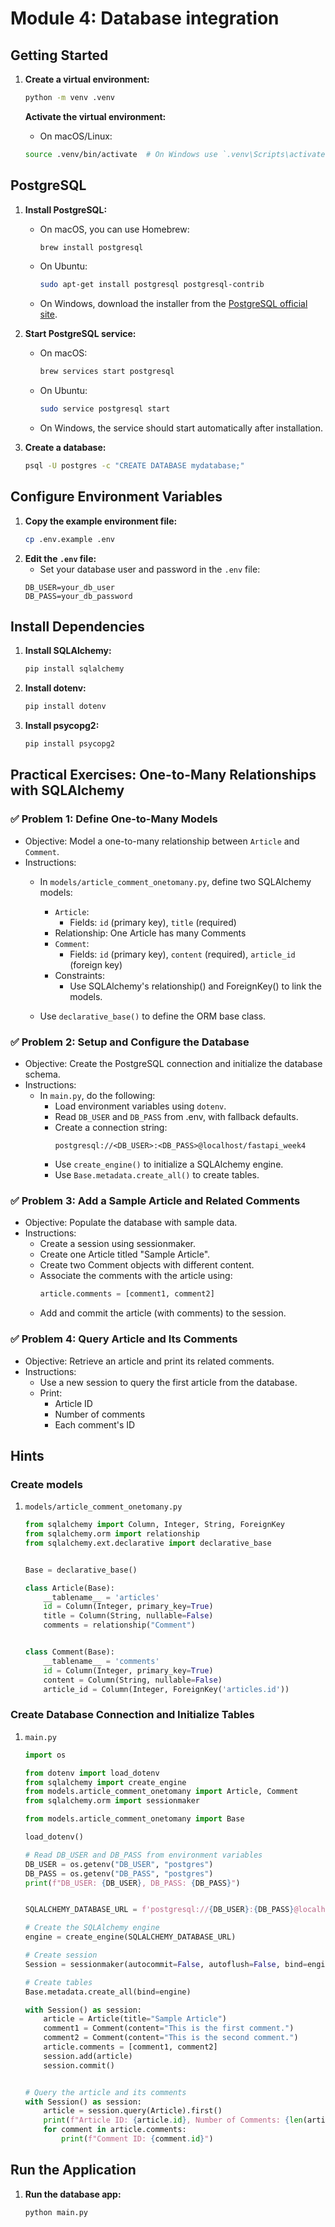 # Module 4: Database integration

## Getting Started
1. **Create a virtual environment:**
    ```bash
    python -m venv .venv
    ```
    
    **Activate the virtual environment:**
    - On macOS/Linux:
    ```bash
    source .venv/bin/activate  # On Windows use `.venv\Scripts\activate`
    ```

## PostgreSQL 

1. **Install PostgreSQL:**
   - On macOS, you can use Homebrew:
     ```bash
     brew install postgresql
     ```

   - On Ubuntu:
     ```bash
     sudo apt-get install postgresql postgresql-contrib
     ```

   - On Windows, download the installer from the [PostgreSQL official site](https://www.postgresql.org/download/windows/).  

2. **Start PostgreSQL service:**
   - On macOS:
     ```bash
     brew services start postgresql
     ```
   - On Ubuntu:
     ```bash
     sudo service postgresql start
     ```
   - On Windows, the service should start automatically after installation. 

3. **Create a database:**
   ```bash
   psql -U postgres -c "CREATE DATABASE mydatabase;"
   ```
## Configure Environment Variables
1. **Copy the example environment file:**
   ```bash
   cp .env.example .env
   ```
2. **Edit the `.env` file:**
   - Set your database user and password in the `.env` file:
   ```plaintext
   DB_USER=your_db_user
   DB_PASS=your_db_password 
    ```


## Install Dependencies
1. **Install SQLAlchemy:**
   ```bash
   pip install sqlalchemy
   ```      
1. **Install dotenv:**
   ```bash
   pip install dotenv
   ```
1. **Install psycopg2:**
   ```bash
   pip install psycopg2

## Practical Exercises: One-to-Many Relationships with SQLAlchemy

### ✅ Problem 1: Define One-to-Many Models
- Objective: Model a one-to-many relationship between `Article` and `Comment`.
- Instructions:
  - In `models/article_comment_onetomany.py`, define two SQLAlchemy models:
    - `Article`:
        - Fields: `id` (primary key), `title` (required)
    - Relationship: One Article has many Comments
    - `Comment`:
      - Fields: `id` (primary key), `content` (required), `article_id` (foreign key)
    - Constraints:
        - Use SQLAlchemy's relationship() and ForeignKey() to link the models.

  - Use `declarative_base()` to define the ORM base class.

### ✅ Problem 2: Setup and Configure the Database
- Objective: Create the PostgreSQL connection and initialize the database schema.
- Instructions:
    - In `main.py`, do the following:
      - Load environment variables using `dotenv`.
      - Read `DB_USER` and `DB_PASS` from .env, with fallback defaults.
      - Create a connection string:
        ```
        postgresql://<DB_USER>:<DB_PASS>@localhost/fastapi_week4
        ```
      - Use `create_engine()` to initialize a SQLAlchemy engine.
      - Use `Base.metadata.create_all()` to create tables.

### ✅ Problem 3: Add a Sample Article and Related Comments
- Objective: Populate the database with sample data.
- Instructions:
    - Create a session using sessionmaker.
    - Create one Article titled "Sample Article".
    - Create two Comment objects with different content.
    - Associate the comments with the article using:
      ```python
      article.comments = [comment1, comment2]
      ```
    - Add and commit the article (with comments) to the session.

### ✅ Problem 4: Query Article and Its Comments
- Objective: Retrieve an article and print its related comments.
- Instructions:
  - Use a new session to query the first article from the database.
  - Print: 
      - Article ID
      - Number of comments
      - Each comment's ID

## Hints

### Create models
1. `models/article_comment_onetomany.py`

    ```python
    from sqlalchemy import Column, Integer, String, ForeignKey
    from sqlalchemy.orm import relationship
    from sqlalchemy.ext.declarative import declarative_base


    Base = declarative_base()

    class Article(Base):
        __tablename__ = 'articles'
        id = Column(Integer, primary_key=True)
        title = Column(String, nullable=False)
        comments = relationship("Comment")


    class Comment(Base):
        __tablename__ = 'comments'
        id = Column(Integer, primary_key=True)
        content = Column(String, nullable=False)
        article_id = Column(Integer, ForeignKey('articles.id'))
    ```

### Create Database Connection and Initialize Tables

1. `main.py`

    ```python
    import os

    from dotenv import load_dotenv
    from sqlalchemy import create_engine
    from models.article_comment_onetomany import Article, Comment
    from sqlalchemy.orm import sessionmaker

    from models.article_comment_onetomany import Base

    load_dotenv()

    # Read DB_USER and DB_PASS from environment variables
    DB_USER = os.getenv("DB_USER", "postgres")
    DB_PASS = os.getenv("DB_PASS", "postgres")
    print(f"DB_USER: {DB_USER}, DB_PASS: {DB_PASS}")


    SQLALCHEMY_DATABASE_URL = f'postgresql://{DB_USER}:{DB_PASS}@localhost/fastapi_week4'

    # Create the SQLAlchemy engine
    engine = create_engine(SQLALCHEMY_DATABASE_URL)

    # Create session
    Session = sessionmaker(autocommit=False, autoflush=False, bind=engine)

    # Create tables
    Base.metadata.create_all(bind=engine)

    with Session() as session:
        article = Article(title="Sample Article")
        comment1 = Comment(content="This is the first comment.")
        comment2 = Comment(content="This is the second comment.")
        article.comments = [comment1, comment2]
        session.add(article)
        session.commit()


    # Query the article and its comments
    with Session() as session:
        article = session.query(Article).first()
        print(f"Article ID: {article.id}, Number of Comments: {len(article.comments)}")
        for comment in article.comments:
            print(f"Comment ID: {comment.id}")
    ```

## Run the Application

1. **Run the database app:**
    ```bash
    python main.py
    ```